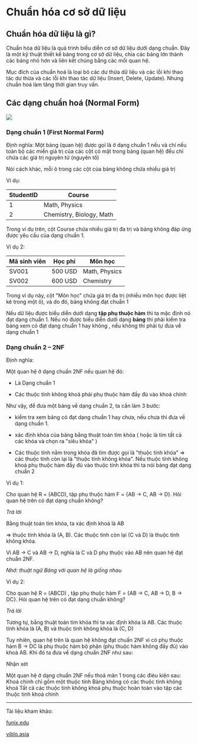 # Chuẩn hóa cơ sở dữ liệu

## Chuẩn hóa dữ liệu là gì?

Chuẩn hóa dữ liệu là quá trình biểu diễn cơ sở dữ liệu dưới dạng chuẩn. Đây là một kỹ thuật thiết kế bảng trong cơ sở dữ liệu, chia các bảng lớn thành các bảng nhỏ hơn và liên kết chúng bằng các mối quan hệ.

Mục đích của chuẩn hoá là loại bỏ các dư thừa dữ liệu và các lỗi khi thao tác dư thừa và các lỗi khi thao tác dữ liệu (Insert, Delete, Update). Nhưng chuẩn hoá làm tăng thời gian truy vấn.

## Các dạng chuẩn hoá (Normal Form)

![](/pictures/NF.png)

### Dạng chuẩn 1 (First Normal Form)

Định nghĩa: Một bảng (quan hệ) được gọi là ở dạng chuẩn 1 nếu và chỉ nếu toàn bộ các miền giá trị của các cột có mặt trong bảng (quan hệ) đều chỉ chứa các giá trị nguyên tử (nguyên tố)

Nói cách khác, mỗi ô trong các cột của bảng không chứa nhiều giá trị

Ví dụ:

| StudentID | Course                    |
|-----------|---------------------------|
| 1         | Math, Physics             |
| 2         | Chemistry, Biology, Math  |

Trong ví dụ trên, cột Course chứa nhiều giá trị đa trị và bảng không đáp ứng được yêu cầu của dạng chuẩn 1.

Ví dụ 2:

|Mã sinh viên | Học phí	| Môn học        |
|-------------|---------|----------------|
|   SV001     |	500 USD	| Math, Physics  |   
|   SV002     |	600 USD	| Chemistry      |

Trong ví dụ này, cột "Môn học" chứa giá trị đa trị (nhiều môn học được liệt kê trong một ô), và do đó, bảng không đạt chuẩn 1

Nếu dữ liệu được biểu diễn dưới dạng __tập phụ thuộc hàm__ thì ta mặc định nó đạt dạng chuẩn 1. Nếu nó được biểu diễn dưới dạng __bảng__ thì phải kiểm tra bảng xem có đạt dạng chuẩn 1 hay không , nếu không thì phải tự đưa về dạng chuẩn 1

### Dạng chuẩn 2 – 2NF

Định nghĩa:

Một quan hệ ở dạng chuẩn 2NF nếu quan hệ đó:

- Là Dạng chuẩn 1

- Các thuộc tính không khoá phải phụ thuộc hàm đầy đủ vào khoá chính

Như vậy, để đưa một bảng về dạng chuẩn 2, ta cần làm 3 bước:

- kiểm tra xem bảng có đạt dạng chuẩn 1 hay chưa, nếu chưa thì đưa về dạng chuẩn 1. 

- xác định khóa của bảng bằng thuật toán tìm khóa ( hoặc  là tìm tất cả các khóa và chọn ra "siêu khóa" )

- Các thuộc tính nằm trong khóa đã tìm được gọi là "thuộc tính khóa" => các thuộc tính còn lại là "thuộc tính không khóa". Nếu thuộc tính không khoá phụ thuộc hàm đầy đủ vào thuộc tính khóa thì ta nói bảng đạt dạng chuẩn 2

Ví dụ 1: 

Cho quan hệ R = (ABCD), tập phụ thuộc hàm F = {AB -> C, AB -> D}. Hỏi quan hệ trên có đạt dạng chuẩn không?

_Trả lời_

Bằng thuật toán tìm khóa, ta xác định khoá là AB 

=> thuộc tính khóa là (A, B). Các thuộc tính còn lại (C và D) là thuộc tính không khóa. 

Vì AB -> C và AB -> D, nghĩa là C và D phụ thuộc vào AB nên quan hệ đạt chuẩn 2NF.

_Nhớ: thuật ngữ Bảng với quan hệ là giống nhau_

Ví dụ 2: 

Cho quan hệ R = (ABCD) , tập phụ thuộc hàm F = {AB -> C, AB -> D, B -> DC}.  Hỏi quan hệ trên có đạt dạng chuẩn không? 

_Trả lời_

Tương tự, bằng thuật toán tìm khóa thì ta xác định khóa là AB. Các thuộc tính khóa là (A, B) và thuộc tính không khóa là (C, D)

Tuy nhiên, quan hệ trên là quan hệ không đạt chuẩn 2NF vì có phụ thuộc hàm B -> DC là phụ thuộc hàm bộ phận (phụ thuộc hàm không đầy đủ) vào khoá AB. Khi đó ta đưa về dạng chuẩn 2NF như sau:

Nhận xét

Một quan hệ ở dạng chuẩn 2NF nếu thoả mãn 1 trong các đièu kiện sau: Khoá chính chỉ gồm một thuộc tính Bảng không có các thuộc tính không khoá Tất cả các thuộc tính không khoá phụ thuộc hoàn toàn vào tập các thuộc tính khoá chính

--------------------------------

Tài liệu kham khảo: 

[funix.edu](https://funix.edu.vn/chia-se-kien-thuc/chuan-hoa-cac-quan-he-ve-cac-dang-chuan-co-ban)

[viblo.asia](https://viblo.asia/p/tong-hop-ve-chuan-hoa-co-so-du-lieu-ORNZqP33K0n)